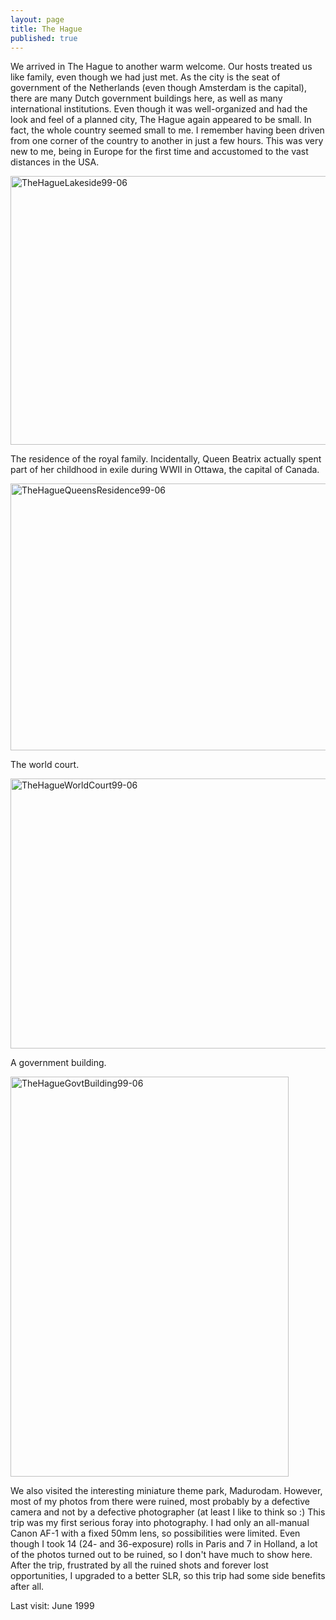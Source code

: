 ```yaml
---
layout: page
title: The Hague
published: true
---
```

We arrived in The Hague to another warm welcome. Our hosts treated us like family, even though we had just met. As the city is the seat of government of the Netherlands (even though Amsterdam is the capital), there are many Dutch government buildings here, as well as many international institutions. Even though it was well-organized and had the look and feel of a planned city, The Hague again appeared to be small. In fact, the whole country seemed small to me. I remember having been driven from one corner of the country to another in just a few hours. This was very new to me, being in Europe for the first time and accustomed to the vast distances in the USA.

<img src="http://www.yentran.org/blog/wp-content/uploads/2012/08/TheHagueLakeside99-06.jpg" title="TheHagueLakeside99-06" width="640" height="430" />

The residence of the royal family. Incidentally, Queen Beatrix actually spent part of her childhood in exile during WWII in Ottawa, the capital of Canada.

<img src="http://www.yentran.org/blog/wp-content/uploads/2012/08/TheHagueQueensResidence99-06.jpg" title="TheHagueQueensResidence99-06" width="640" height="427" />

The world court. 

<img src="http://www.yentran.org/blog/wp-content/uploads/2012/08/TheHagueWorldCourt99-06.jpg" title="TheHagueWorldCourt99-06" width="640" height="432" />

A government building.

<img src="http://www.yentran.org/blog/wp-content/uploads/2012/08/TheHagueGovtBuilding99-06.jpg" title="TheHagueGovtBuilding99-06" width="445" height="640" />

We also visited the interesting miniature theme park, Madurodam. However, most of my photos from there were ruined, most probably by a defective camera and not by a defective photographer (at least I like to think so :) This trip was my first serious foray into photography. I had only an all-manual Canon AF-1 with a fixed 50mm lens, so possibilities were limited. Even though I took 14 (24- and 36-exposure) rolls in Paris and 7 in Holland, a lot of the photos turned out to be ruined, so I don't have much to show here. After the trip, frustrated by all the ruined shots and forever lost opportunities, I upgraded to a better SLR, so this trip had some side benefits after all.

Last visit: June 1999
